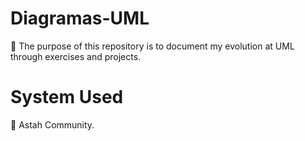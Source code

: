 # Diagramas-UML

🎯 The purpose of this repository is to document my evolution at UML through exercises and projects.

# System Used

🚀 Astah Community.
